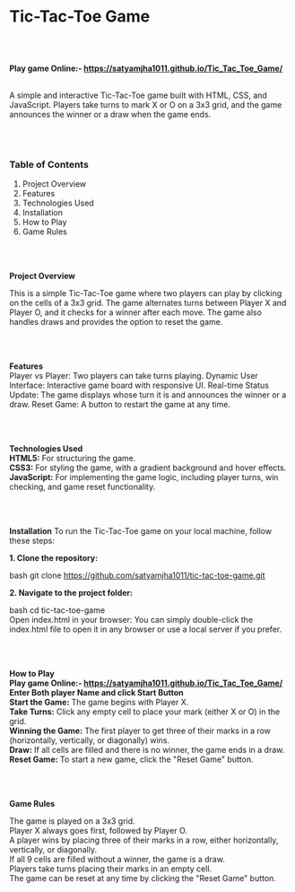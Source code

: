 <h1>Tic-Tac-Toe Game</h1><br><br>

<b>Play game Online:- https://satyamjha1011.github.io/Tic_Tac_Toe_Game/</b><br><br>


<p>A simple and interactive Tic-Tac-Toe game built with HTML, CSS, and JavaScript. Players take turns to mark X or O on a 3x3 grid, and the game announces the winner or a draw when the game ends.</p><br><br>

<h3><b>Table of Contents</b></h3>
<ol>
<li>Project Overview
<li>Features
<li>Technologies Used
<li>Installation
<li>How to Play
<li>Game Rules
</ol>

<br><br>

<b>Project Overview</b><br>
<p>This is a simple Tic-Tac-Toe game where two players can play by clicking on the cells of a 3x3 grid. The game alternates turns between Player X and Player O, and it checks for a winner after each move. The game also handles draws and provides the option to reset the game.</p><br><br>

<b>Features</b><br>
Player vs Player: Two players can take turns playing.
Dynamic User Interface: Interactive game board with responsive UI.
Real-time Status Update: The game displays whose turn it is and announces the winner or a draw.
Reset Game: A button to restart the game at any time.

<br><br>

<b>Technologies Used</b><br>
<b>HTML5:</b> For structuring the game.<br>
<b>CSS3:</b> For styling the game, with a gradient background and hover effects.<br>
<b>JavaScript:</b> For implementing the game logic, including player turns, win checking, and game reset functionality.<br>

<br><br>

<b>Installation</b>
To run the Tic-Tac-Toe game on your local machine, follow these steps:<br>

<b>1. Clone the repository:</b><br>

bash
git clone https://github.com/satyamjha1011/tic-tac-toe-game.git<br>

<b>2. Navigate to the project folder:</b><br>

bash
cd tic-tac-toe-game<br>
Open index.html in your browser: You can simply double-click the index.html file to open it in any browser or use a local server if you prefer.

<br><br>

<b>How to Play</b><br>
<b>Play game Online:- https://satyamjha1011.github.io/Tic_Tac_Toe_Game/</b><br>
<b>Enter Both player Name and click Start Button</b><br>
<b>Start the Game:</b> The game begins with Player X.<br>
<b>Take Turns:</b> Click any empty cell to place your mark (either X or O) in the grid.<br>
<b>Winning the Game:</b> The first player to get three of their marks in a row (horizontally, vertically, or diagonally) wins.<br>
<b>Draw:</b> If all cells are filled and there is no winner, the game ends in a draw.<br>
<b>Reset Game:</b> To start a new game, click the "Reset Game" button.<br>

<br><br>

<b>Game Rules</b><br>

The game is played on a 3x3 grid.<br>
Player X always goes first, followed by Player O.<br>
A player wins by placing three of their marks in a row, either horizontally, vertically, or diagonally.<br>
If all 9 cells are filled without a winner, the game is a draw.<br>
Players take turns placing their marks in an empty cell.<br>
The game can be reset at any time by clicking the "Reset Game" button.<br>